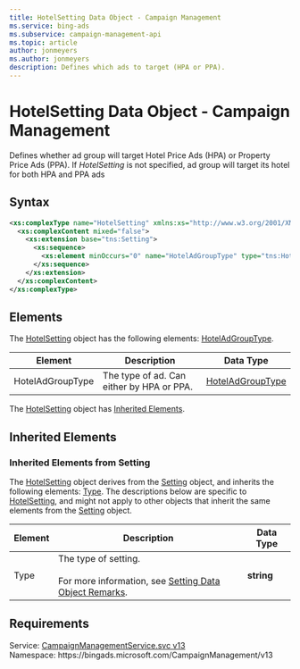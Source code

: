 ```yaml
---
title: HotelSetting Data Object - Campaign Management
ms.service: bing-ads
ms.subservice: campaign-management-api
ms.topic: article
author: jonmeyers
ms.author: jonmeyers
description: Defines which ads to target (HPA or PPA).
---
```

# HotelSetting Data Object - Campaign Management
Defines whether ad group will target Hotel Price Ads (HPA) or Property Price Ads (PPA). If *HotelSetting* is not specified, ad group will target its hotel for both HPA and PPA ads

## Syntax
```xml
<xs:complexType name="HotelSetting" xmlns:xs="http://www.w3.org/2001/XMLSchema">
  <xs:complexContent mixed="false">
    <xs:extension base="tns:Setting">
      <xs:sequence>
        <xs:element minOccurs="0" name="HotelAdGroupType" type="tns:HotelAdGroupType" />
      </xs:sequence>
    </xs:extension>
  </xs:complexContent>
</xs:complexType>
```

## <a name="elements"></a>Elements

The [HotelSetting](hotelsetting.md) object has the following elements: [HotelAdGroupType](#hoteladgrouptype).

|Element|Description|Data Type|
|-----------|---------------|-------------|
|<a name="hoteladgrouptype"></a>HotelAdGroupType|The type of ad. Can either by HPA or PPA.|[HotelAdGroupType](hoteladgrouptype.md)|

The [HotelSetting](hotelsetting.md) object has [Inherited Elements](#inheritedelements).

## <a name="inheritedelements"></a>Inherited Elements

### <a name="inheritedelementssetting"></a>Inherited Elements from Setting
The [HotelSetting](hotelsetting.md) object derives from the [Setting](setting.md) object, and inherits the following elements: [Type](#type). The descriptions below are specific to [HotelSetting](hotelsetting.md), and might not apply to other objects that inherit the same elements from the [Setting](setting.md) object.  

|Element|Description|Data Type|
|-----------|---------------|-------------|
|<a name="type"></a>Type|The type of setting.<br/><br/>For more information, see [Setting Data Object Remarks](setting.md#remarks).|**string**|

## Requirements
Service: [CampaignManagementService.svc v13](https://campaign.api.bingads.microsoft.com/Api/Advertiser/CampaignManagement/v13/CampaignManagementService.svc)  
Namespace: https\://bingads.microsoft.com/CampaignManagement/v13  

